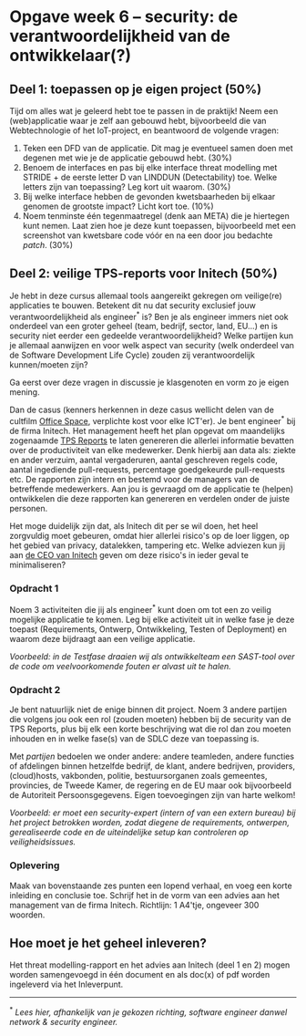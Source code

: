 # Opgave week 6 – security: de verantwoordelijkheid van de ontwikkelaar(?)

## Deel 1: toepassen op je eigen project (50%)

Tijd om alles wat je geleerd hebt toe te passen in de praktijk! Neem een (web)applicatie waar je zelf aan gebouwd hebt, bijvoorbeeld die van Webtechnologie of het IoT-project, en beantwoord de volgende vragen:

1. Teken een DFD van de applicatie. Dit mag je eventueel samen doen met degenen met wie je de applicatie gebouwd hebt. (30%)
2. Benoem de interfaces en pas bij elke interface threat modelling met STRIDE + de eerste letter D van LINDDUN (Detectability) toe. Welke letters zijn van toepassing? Leg kort uit waarom. (30%)
3. Bij welke interface hebben de gevonden kwetsbaarheden bij elkaar genomen de grootste impact? Licht kort toe. (10%)
4. Noem tenminste één tegenmaatregel (denk aan META) die je hiertegen kunt nemen. Laat zien hoe je deze kunt toepassen, bijvoorbeeld met een screenshot van kwetsbare code vóór en na een door jou bedachte _patch_. (30%)

## Deel 2: veilige TPS-reports voor Initech (50%)

Je hebt in deze cursus allemaal tools aangereikt gekregen om veilige(re) applicaties te bouwen. Betekent dit nu dat security exclusief jouw verantwoordelijkheid als engineer<sup>*</sup> is? Ben je als engineer immers niet ook onderdeel van een groter geheel (team, bedrijf, sector, land, EU...) en is security niet eerder een gedeelde verantwoordelijkheid? Welke partijen kun je allemaal aanwijzen en voor welk aspect van security (welk onderdeel van de Software Development Life Cycle) zouden zij verantwoordelijk kunnen/moeten zijn?

Ga eerst over deze vragen in discussie je klasgenoten en vorm zo je eigen mening.

Dan de casus (kenners herkennen in deze casus wellicht delen van de cultfilm [Office Space](https://www.imdb.com/title/tt0151804/), verplichte kost voor elke ICT'er). Je bent engineer<sup>*</sup> bij de firma Initech. Het management heeft het plan opgevat om maandelijks zogenaamde [TPS Reports](https://en.wikipedia.org/wiki/TPS_report#Office_Space) te laten genereren die allerlei informatie bevatten over de productiviteit van elke medewerker. Denk hierbij aan data als: ziekte en ander verzuim, aantal vergaderuren, aantal geschreven regels code, aantal ingediende pull-requests, percentage goedgekeurde pull-requests etc. De rapporten zijn intern en bestemd voor de managers van de betreffende medewerkers. Aan jou is gevraagd om de applicatie te (helpen) ontwikkelen die deze rapporten kan genereren en verdelen onder de juiste personen.

Het moge duidelijk zijn dat, als Initech dit per se wil doen, het heel zorgvuldig moet gebeuren, omdat hier allerlei risico's op de loer liggen, op het gebied van privacy, datalekken, tampering etc. Welke adviezen kun jij aan [de CEO van Initech](https://en.wikipedia.org/wiki/Bill_Lumbergh) geven om deze risico's in ieder geval te minimaliseren?

### Opdracht 1

Noem 3 activiteiten die jij als engineer<sup>*</sup> kunt doen om tot een zo veilig mogelijke applicatie te komen. Leg bij elke activiteit uit in welke fase je deze toepast (Requirements, Ontwerp, Ontwikkeling, Testen of Deployment) en waarom deze bijdraagt aan een veilige applicatie.

_Voorbeeld: in de Testfase draaien wij als ontwikkelteam een SAST-tool over de code om veelvoorkomende fouten er alvast uit te halen._

### Opdracht 2

Je bent natuurlijk niet de enige binnen dit project. Noem 3 andere partijen die volgens jou ook een rol (zouden moeten) hebben bij de security van de TPS Reports, plus bij elk een korte beschrijving wat die rol dan zou moeten inhouden en in welke fase(s) van de SDLC deze van toepassing is.

Met _partijen_ bedoelen we onder andere: andere teamleden, andere functies of afdelingen binnen hetzelfde bedrijf, de klant, andere bedrijven, providers, (cloud)hosts, vakbonden, politie, bestuursorganen zoals gemeentes, provincies, de Tweede Kamer, de regering en de EU maar ook bijvoorbeeld de Autoriteit Persoonsgegevens. Eigen toevoegingen zijn van harte welkom!

_Voorbeeld: er moet een security-expert (intern of van een extern bureau) bij het project betrokken worden, zodat diegene de requirements, ontwerpen, gerealiseerde code en de uiteindelijke setup kan controleren op veiligheidsissues._

### Oplevering

Maak van bovenstaande zes punten een lopend verhaal, en voeg een korte inleiding en conclusie toe. Schrijf het in de vorm van een advies aan het management van de firma Initech. Richtlijn: 1 A4'tje, ongeveer 300 woorden.

## Hoe moet je het geheel inleveren?

Het threat modelling-rapport en het advies aan Initech (deel 1 en 2) mogen worden samengevoegd in één document en als doc(x) of pdf worden ingeleverd via het Inleverpunt.

-----
<sup>*</sup> _Lees hier, afhankelijk van je gekozen richting, software engineer danwel network & security engineer._
